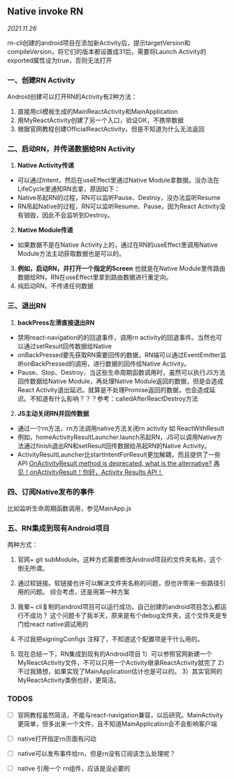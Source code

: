 ## Native invoke RN
*2021.11.26*

rn-cli创建的android项目在添加新Activity后，提示targetVersion和compileVersion，将它们的版本都设置成31后，需要将Launch Activity的exported属性设为true，否则无法打开

### 一、创建RN Activity
 Android创建可以打开RN的Activity有2种方法：
1. 直接用cli模板生成的MainReactActivity和MainApplication
2. 用MyReactActivity创建了另一个入口，验证OK，不携带数据
2. 根据官网教程创建OfficialReactActivity，但是不知道为什么无法返回

### 二、启动RN，并传递数据给RN Activity
1. **Native Activity传递** 
 * 可以通过Intent，然后在useEffect里通过Native Module拿数据。没办法在LifeCycle里通知RN去拿，原因如下：
 * Native吊起RN的过程，RN可以监听Pause、Destroy，没办法监听Resume
 * RN吊起Native的过程，RN可以监听Resume、Pause，因为React Activity没有销毁，因此不会监听到Destroy。
2. **Native Module传递** 
* 如果数据不是在Native Activity上的，通过在RN的useEffect里调用Native Module方法主动获取数据也是可以的。
3. **例如，启动RN，并打开一个指定的Screen**
也就是在Native Module里传路由数据给RN，RN在useEffect里拿到路由数据进行重定向。
4. 纯启动RN，不传递任何数据
### 三、退出RN

1. **backPress左滑直接退出RN**
* 禁用react-navigation的的回退事件，调用rn activity的回退事件。当然也可以通过setResult回传数据给Native
* onBackPressed要先获取RN需要回传的数据，RN端可以通过EventEmitter监听onBackPressed的调用，进行数据的回传给Native Activity。 
* Pause、Stop、Destroy，当这些生命周期函数调用时，虽然可以执行JS方法回传数据给Native Module，再处理Native Module返回的数据，但是会造成React Activity退出延迟。就算是不处理Promise返回的数据，也会造成延迟。不知道有什么影响？？？参考：calledAfterReactDestroy方法


2. **JS主动关闭RN并回传数据**
* 通过一个rn方法，rn方法调用native方法关闭rn activity 如 ReactWithResult
* 例如，homeActivityResultLauncher.launch吊起RN，JS可以调用Native方法通过finish退出RN和setResult回传数据给吊起RN的Native Activity。
* ActivityResultLauncher比startIntentForResult更加解耦，而且提供了一些API
[OnActivityResult method is deprecated, what is the alternative?](https://stackoverflow.com/questions/62671106/onactivityresult-method-is-deprecated-what-is-the-alternative)
[再见！onActivityResult！你好，Activity Results API！](https://jishuin.proginn.com/p/763bfbd30374)

### 四、订阅Native发布的事件
比如监听生命周期函数调用，参见MainApp.js


### 五、RN集成到现有Android项目
两种方式：
1. 官网+ git subModule。这种方式需要修改Android项目的文件夹名称，这个倒无所谓。
2. 通过软链接。软链接也许可以解决文件夹名称的问题，但也许带来一些路径引用的问题。
综合考虑，还是用第一种方案

3. 我晕~ cli复制的android项目可以运行成功，自己创建的android项目怎么都运行不成功？  这个问题卡了我半天，原来是有个debug文件夹，这个文件夹是专门给react native调试用的
4. 不过我把signingConfigs 注释了，不知道这个配置项是干什么用的。
5. 现在总结一下，RN集成到现有的Android项目
1）可以参照官网新建一个MyReactActivity文件，不可以只用一个Activity继承ReactActivity就完了
2）不过我猜想，如果实现了MainApplication估计也是可以的。
3）其实官网的MyReactActivity类倒也好，更简洁。


### TODOS
- [ ] 官网教程虽然简洁，不能与react-navigation兼容，以后研究。MainActivity更简单，但多出来一个文件，且不知道MainApplication会不会影响客户端
- [ ] native打开指定rn页面有闪动
- [ ] native可以发布事件给rn，但是rn没有订阅该怎么处理呢？
- [ ] native 引用一个 rn组件，应该是没必要的



